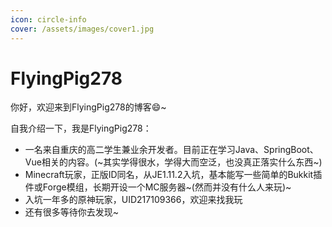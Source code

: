 ```yaml
---
icon: circle-info
cover: /assets/images/cover1.jpg
---
```


# FlyingPig278

你好，欢迎来到FlyingPig278的博客:smile:~  
  
自我介绍一下，我是FlyingPig278：
- 一名来自重庆的高二学生兼业余开发者。目前正在学习Java、SpringBoot、Vue相关的内容。(~其实学得很水，学得大而空泛，也没真正落实什么东西~)  
- Minecraft玩家，正版ID同名，从JE1.11.2入坑，基本能写一些简单的Bukkit插件或Forge模组，长期开设一个MC服务器~(然而并没有什么人来玩)~
- 入坑一年多的原神玩家，UID217109366，欢迎来找我玩  
- 还有很多等待你去发现~
  

